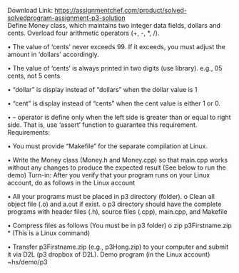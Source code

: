 Download Link: https://assignmentchef.com/product/solved-solvedprogram-assignment-p3-solution
<br>
Define Money class, which maintains two integer data fields, dollars and cents. Overload four arithmetic operators (+, -, *, /).

• The value of ‘cents’ never exceeds 99. If it exceeds, you must adjust the amount in ‘dollars’ accordingly.

• The value of ‘cents’ is always printed in two digits (use library). e.g., 05 cents, not 5 cents

• “dollar” is display instead of “dollars” when the dollar value is 1

• “cent” is display instead of “cents” when the cent value is either 1 or 0.

• – operator is define only when the left side is greater than or equal to right side. That is, use ‘assert’ function to guarantee this requirement. Requirements:

• You must provide “Makefile” for the separate compilation at Linux.

• Write the Money class (Money.h and Money.cpp) so that main.cpp works without any changes to produce the expected result (See below to run the demo) Turn-in: After you verify that your program runs on your Linux account, do as follows in the Linux account

• All your programs must be placed in p3 directory (folder). o Clean all object file (.o) and a.out if exist. o p3 directory should have the complete programs with header files (.h), source files (.cpp), main.cpp, and Makefile

• Compress files as follows (You must be in p3 folder) o zip p3Firstname.zip * (This is a Linux command)

• Transfer p3Firstname.zip (e.g., p3Hong.zip) to your computer and submit it via D2L (p3 dropbox of D2L). Demo program (in the Linux account) ~hs/demo/p3
